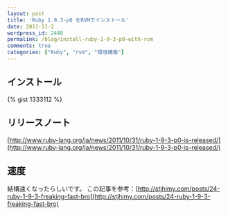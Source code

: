 ```yaml
---
layout: post
title: 'Ruby 1.9.3-p0 をRVMでインストール'
date: 2011-11-2
wordpress_id: 2448
permalink: /blog/install-ruby-1-9-3-p0-with-rvm
comments: true
categories: ["Ruby", "rvm", "環境構築"]
---
```

## インストール
{% gist 1333112 %}

## リリースノート
[http://www.ruby-lang.org/ja/news/2011/10/31/ruby-1-9-3-p0-is-released/](http://www.ruby-lang.org/ja/news/2011/10/31/ruby-1-9-3-p0-is-released/)

## 速度
結構速くなったらしいです。
この記事を参考：[http://stjhimy.com/posts/24-ruby-1-9-3-freaking-fast-bro](http://stjhimy.com/posts/24-ruby-1-9-3-freaking-fast-bro)
